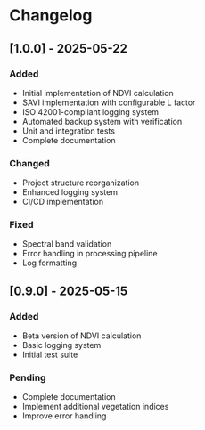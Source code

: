 # Changelog

## [1.0.0] - 2025-05-22
### Added
- Initial implementation of NDVI calculation
- SAVI implementation with configurable L factor
- ISO 42001-compliant logging system
- Automated backup system with verification
- Unit and integration tests
- Complete documentation

### Changed
- Project structure reorganization
- Enhanced logging system
- CI/CD implementation

### Fixed
- Spectral band validation
- Error handling in processing pipeline
- Log formatting

## [0.9.0] - 2025-05-15
### Added
- Beta version of NDVI calculation
- Basic logging system
- Initial test suite

### Pending
- Complete documentation
- Implement additional vegetation indices
- Improve error handling